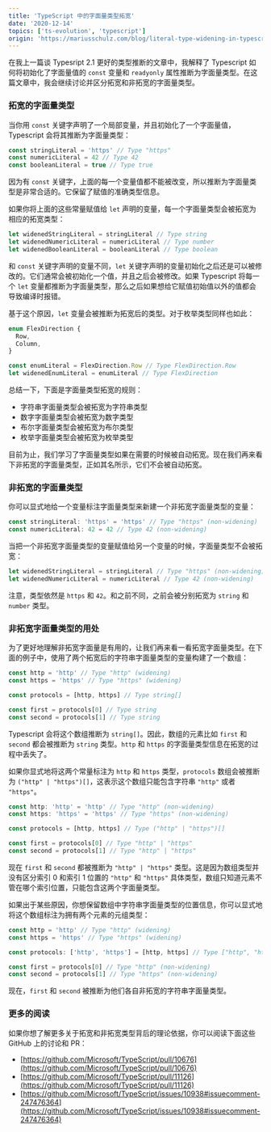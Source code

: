 ```yaml
---
title: 'TypeScript 中的字面量类型拓宽'
date: '2020-12-14'
topics: ['ts-evolution', 'typescript']
origin: 'https://mariusschulz.com/blog/literal-type-widening-in-typescript'
---
```


在我上一篇谈 Typesript 2.1 更好的类型推断的文章中，我解释了 Typescript 如何将初始化了字面量值的 `const` 变量和 `readyonly` 属性推断为字面量类型。在这篇文章中，我会继续讨论并区分拓宽和非拓宽的字面量类型。

### 拓宽的字面量类型

当你用 `const` 关键字声明了一个局部变量，并且初始化了一个字面量值，Typescript 会将其推断为字面量类型：

```ts
const stringLiteral = 'https' // Type "https"
const numericLiteral = 42 // Type 42
const booleanLiteral = true // Type true
```

因为有 `const` 关键字，上面的每一个变量值都不能被改变，所以推断为字面量类型是非常合适的。它保留了赋值的准确类型信息。

如果你将上面的这些常量赋值给 `let` 声明的变量，每一个字面量类型会被拓宽为相应的拓宽类型：

```ts
let widenedStringLiteral = stringLiteral // Type string
let widenedNumericLiteral = numericLiteral // Type number
let widenedBooleanLiteral = booleanLiteral // Type boolean
```

和 `const` 关键字声明的变量不同，`let` 关键字声明的变量初始化之后还是可以被修改的。它们通常会被初始化一个值，并且之后会被修改。如果 Typescript 将每一个 `let` 变量都推断为字面量类型，那么之后如果想给它赋值初始值以外的值都会导致编译时报错。

基于这个原因，`let` 变量会被推断为拓宽后的类型。对于枚举类型同样也如此：

```ts
enum FlexDirection {
  Row,
  Column,
}

const enumLiteral = FlexDirection.Row // Type FlexDirection.Row
let widenedEnumLiteral = enumLiteral // Type FlexDirection
```

总结一下，下面是字面量类型拓宽的规则：

- 字符串字面量类型会被拓宽为字符串类型
- 数字字面量类型会被拓宽为数字类型
- 布尔字面量类型会被拓宽为布尔类型
- 枚举字面量类型会被拓宽为枚举类型

目前为止，我们学习了字面量类型如果在需要的时候被自动拓宽。现在我们再来看下非拓宽的字面量类型，正如其名所示，它们不会被自动拓宽。

### 非拓宽的字面量类型

你可以显式地给一个变量标注字面量类型来新建一个非拓宽字面量类型的变量：

```ts
const stringLiteral: 'https' = 'https' // Type "https" (non-widening)
const numericLiteral: 42 = 42 // Type 42 (non-widening)
```

当把一个非拓宽字面量类型的变量赋值给另一个变量的时候，字面量类型不会被拓宽：

```ts
let widenedStringLiteral = stringLiteral // Type "https" (non-widening)
let widenedNumericLiteral = numericLiteral // Type 42 (non-widening)
```

注意，类型依然是 `https` 和 `42`。和之前不同，之前会被分别拓宽为 `string` 和 `number` 类型。

### 非拓宽字面量类型的用处

为了更好地理解非拓宽字面量是有用的，让我们再来看一看拓宽字面量类型。在下面的例子中，使用了两个拓宽后的字符串字面量类型的变量构建了一个数组：

```ts
const http = 'http' // Type "http" (widening)
const https = 'https' // Type "https" (widening)

const protocols = [http, https] // Type string[]

const first = protocols[0] // Type string
const second = protocols[1] // Type string
```

Typescript 会将这个数组推断为 `string[]`。因此，数组的元素比如 `first` 和 `second` 都会被推断为 `string` 类型。`http` 和 `https` 的字面量类型信息在拓宽的过程中丢失了。

如果你显式地将这两个常量标注为 `http` 和 `https` 类型，`protocols` 数组会被推断为 `("http" | "https")[]`，这表示这个数组只能包含字符串 `"http"` 或者 `"https"`。

```ts
const http: 'http' = 'http' // Type "http" (non-widening)
const https: 'https' = 'https' // Type "https" (non-widening)

const protocols = [http, https] // Type ("http" | "https")[]

const first = protocols[0] // Type "http" | "https"
const second = protocols[1] // Type "http" | "https"
```

现在 `first` 和 `second` 都被推断为 `"http" | "https"` 类型。这是因为数组类型并没有区分索引 0 和索引 1 位置的 `"http"` 和 `"https"` 具体类型，数组只知道元素不管在哪个索引位置，只能包含这两个字面量类型。

如果出于某些原因，你想保留数组中字符串字面量类型的位置信息，你可以显式地将这个数组标注为拥有两个元素的元组类型：

```ts
const http = 'http' // Type "http" (widening)
const https = 'https' // Type "https" (widening)

const protocols: ['http', 'https'] = [http, https] // Type ["http", "https"]

const first = protocols[0] // Type "http" (non-widening)
const second = protocols[1] // Type "https" (non-widening)
```

现在，`first` 和 `second` 被推断为他们各自非拓宽的字符串字面量类型。

### 更多的阅读

如果你想了解更多关于拓宽和非拓宽类型背后的理论依据，你可以阅读下面这些 GitHub 上的讨论和 PR：

- [https://github.com/Microsoft/TypeScript/pull/10676](https://github.com/Microsoft/TypeScript/pull/10676)
- [https://github.com/Microsoft/TypeScript/pull/11126](https://github.com/Microsoft/TypeScript/pull/11126)
- [https://github.com/Microsoft/TypeScript/issues/10938#issuecomment-247476364](https://github.com/Microsoft/TypeScript/issues/10938#issuecomment-247476364)
